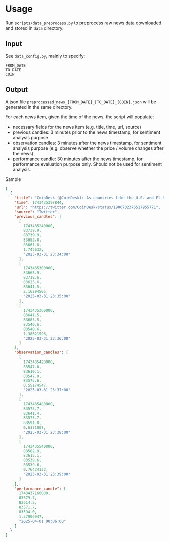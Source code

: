 # Usage

Run `scripts/data_preprocess.py` to preprocess raw news data downloaded and stored in `data` directory.

## Input

See `data_config.py`, mainly to specify:

```
FROM_DATE
TO_DATE
COIN
``` 

## Output

A json file `preprocessed_news_[FROM_DATE]_[TO_DATE]_[COIN].json` will be generated in the same directory.

For each news item, given the time of the news, the script will populate:

- necessary fields for the news item (e.g. title, time, url, source)
- previous candles: 3 minutes prior to the news timestamp, for sentiment analysis purpose
- observation candles: 3 minutes after the news timestamp, for sentiment analysis purpose (e.g. observe whether the
  price / volume changes after the news)
- performance candle: 30 minutes after the news timestamp, for performance evaluation purpose only. Should not be used
  for sentiment analysis.

Sample

```json
[
  {
    "title": "CoinDesk (@CoinDesk): As countries like the U.S. and El Salvador buy bitcoin for their reserves, yours should too, says @anuragarjun @AvailProject. \n\nOpinion. \n\ntrib.al/JUwmSVt",
    "time": 1743435398844,
    "url": "https://twitter.com/CoinDesk/status/1906732376517955771",
    "source": "Twitter",
    "previous_candles": [
      [
        1743435240000,
        83739.9,
        83739.9,
        83652.8,
        83661.8,
        1.745632,
        "2025-03-31 23:34:00"
      ],
      [
        1743435300000,
        83665.9,
        83718.6,
        83625.6,
        83641.5,
        2.16294505,
        "2025-03-31 23:35:00"
      ],
      [
        1743435360000,
        83641.5,
        83685.5,
        83540.6,
        83540.6,
        1.38621996,
        "2025-03-31 23:36:00"
      ]
    ],
    "observation_candles": [
      [
        1743435420000,
        83547.0,
        83610.1,
        83547.0,
        83575.6,
        0.55174547,
        "2025-03-31 23:37:00"
      ],
      [
        1743435480000,
        83575.7,
        83641.4,
        83575.7,
        83591.8,
        0.6371007,
        "2025-03-31 23:38:00"
      ],
      [
        1743435540000,
        83582.9,
        83615.1,
        83539.6,
        83539.6,
        0.76424132,
        "2025-03-31 23:39:00"
      ]
    ],
    "performance_candle": [
      1743437160000,
      83579.7,
      83614.5,
      83571.7,
      83594.0,
      1.37906947,
      "2025-04-01 00:06:00"
    ]
  }
]
```



